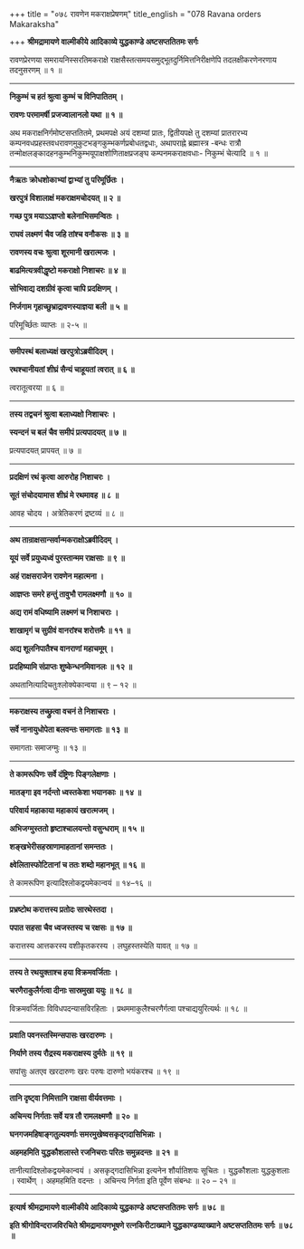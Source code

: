 +++
title = "०७८ रावणेन मकराक्षप्रेषणम्"
title_english = "078 Ravana orders Makaraksha"

+++
**श्रीमद्रामायणे वाल्मीकीये आदिकाव्ये युद्धकाण्डे अष्टसप्ततितमः सर्गः**

रावणप्रेरणया समरायनिस्सरतिमकराक्षे राक्षसैस्तत्समयसमुद्भूतदुर्निमित्तनिरीक्षणेपि तदलक्षीकरणेनरणाय तदनुसरणम् ॥ १ ॥

****

**निकुम्भं च हतं श्रुत्वा कुम्भं च विनिपातितम् ।**

**रावणः परमामर्षी प्रजज्वालानलो यथा ॥ १ ॥**

अथ मकराक्षनिर्गमोष्टसप्ततितमे, प्रथमपक्षे अयं दशम्यां प्रातः, द्वितीयपक्षे तु दशम्यां प्रातरारभ्य कम्पनवधप्रहस्तवधरावणमुकुटभङ्गकुम्भकर्णप्रबोधतद्वधाः, अथापराह्ने ब्रह्मास्त्र -बन्धः रात्रौ तन्मोक्षलङ्कादहनकुम्भनिकुम्भयूपाक्षशोणिताक्षप्रजङ्घ कम्पनमकराक्षवधाः- निकुम्भं चेत्यादि ॥ १ ॥

****

**नैऋतः क्रोधशोकाभ्यां द्वाभ्यां तु परिमूर्छितः ।**

**खरपुत्रं विशालाक्षं मकराक्षमचोदयत् ॥ २ ॥**

**गच्छ पुत्र मयाऽऽज्ञप्तो बलेनाभिसमन्वितः ।**

**राघवं लक्ष्मणं चैव जहि तांश्च वनौकसः ॥ ३ ॥**

**रावणस्य वचः श्रुत्वा शूरमानी खरात्मजः ।**

**बाढमित्यत्रवीद्धृष्टो मकराक्षो निशाचरः ॥ ४ ॥**

**सोभिवाद्य दशग्रीवं कृत्वा चापि प्रदक्षिणम् ।**

**निर्जगाम गृहाच्छुभ्राद्रावणस्याज्ञया बली ॥ ५ ॥**

परिमूर्च्छितः व्याप्तः ॥ २-५ ॥

****

**समीपस्थं बलाध्यक्षं खरपुत्रोऽब्रवीदिदम् ।**

**रथश्चानीयतां शीघ्रं सैन्यं चाहूयतां त्वरात् ॥ ६ ॥**

त्वरातूत्वरया ॥ ६ ॥

****

**तस्य तद्वचनं श्रुत्वा बलाध्यक्षो निशाचरः ।**

**स्यन्दनं च बलं चैव समीपं प्रत्यपादयत् ॥ ७ ॥**

प्रत्यपादयत् प्रापयत् ॥ ७ ॥

****

**प्रदक्षिणं रथं कृत्वा आरुरोह निशाचरः ।**

**सूतं संचोदयामास शीघ्रं मे रथमावह ॥ ८ ॥**

आवह चोदय । अत्रेतिकरणं द्रष्टव्यं ॥ ८ ॥

****

**अथ तान्राक्षसान्सर्वान्मकराक्षोऽब्रवीदिदम् ।**

**यूयं सर्वे प्रयुध्यध्वं पुरस्तान्मम राक्षसाः ॥ ९ ॥**

**अहं राक्षसराजेन रावणेन महात्मना ।**

**आज्ञप्तः समरे हन्तुं तावुभौ रामलक्ष्मणौ ॥ १० ॥**

**अद्य रामं वधिष्यामि लक्ष्मणं च निशाचराः ।**

**शाखामृगं च सुग्रीवं वानरांश्च शरोत्तमैः ॥ ११ ॥**

**अद्य शूलनिपातैश्च वानराणां महाचमूम् ।**

**प्रदहिष्यामि संप्राप्तः शुष्केन्धनमिवानलः ॥ १२ ॥**

अथतानित्यादिचतुःश्लोक्येकान्वया ॥ ९ – १२ ॥

****

**मकराक्षस्य तच्छ्रुत्वा वचनं ते निशाचराः ।**

**सर्वे नानायुधोपेता बलवन्तः समागताः ॥ १३ ॥**

समागताः समाजग्मुः ॥ १३ ॥

****

**ते कामरूपिणः सर्वे दंष्ट्रिणः पिङ्गलेक्षणाः ।**

**मातङ्गा इव नर्दन्तो ध्वस्तकेशा भयानकाः ॥ १४ ॥**

**परिवार्य महाकाया महाकायं खरात्मजम् ।**

**अभिजग्मुस्ततो हृष्टाश्चालयन्तो वसुन्धराम् ॥ १५ ॥**

**शङ्खभेरीसहस्राणामाहतानां समन्ततः ।**

**क्ष्वेलितास्फोटितानां च ततः शब्दो महानभूत् ॥ १६ ॥**

ते कामरूपिण इत्यादिश्लोकद्वयमेकान्वयं ॥ १४–१६ ॥

****

**प्रभ्रष्टोथ करात्तस्य प्रतोदः सारथेस्तदा ।**

**पपात सहसा चैव ध्वजस्तस्य च रक्षसः ॥ १७ ॥**

करात्तस्य आत्तकरस्य वशीकृतकरस्य । लघुहस्तस्येति यावत् ॥ १७ ॥

****

**तस्य ते रथयुक्ताश्च हया विक्रमवर्जिताः ।**

**चरणैराकुलैर्गत्वा दीनाः सास्रमुखा ययुः ॥ १८ ॥**

विक्रमवर्जिताः विविधपदन्यासविरहिताः । प्रथममाकुलैश्चरणैर्गत्वा पश्चाद्ययुरित्यर्थः ॥ १८ ॥

****

**प्रवाति पवनस्तस्मिन्सपासः खरदारुणः ।**

**निर्याणे तस्य रौद्रस्य मकराक्षस्य दुर्मतेः ॥ १९ ॥**

सपांसुः अतएव खरदारुणः खरः परुषः दारुणो भयंकरश्च ॥ १९ ॥

****

**तानि दृष्ट्वा निमित्तानि राक्षसा वीर्यवत्तमाः ।**

**अचिन्त्य निर्गताः सर्वे यत्र तौ रामलक्ष्मणौ ॥ २० ॥**

**घनगजमहिषाङ्गतुल्यवर्णाः समरमुखेष्वसकृद्गदासिभिन्नाः ।**

**अहमहमिति युद्धकौशलास्ते रजनिचराः परितः समुन्नदन्तः ॥ २१ ॥**

तानीत्यादिश्लोकद्वयमेकान्वयं । असकृद्गदासिभिन्ना इत्यनेन शौर्यातिशयः सूचितः । युद्धकौशलाः युद्धकुशलाः । स्वार्थेण् । अहमहमिति वदन्तः । अचिन्त्य निर्गता इति पूर्वेण संबन्धः ॥ २० – २१ ॥

****

**इत्यार्ष श्रीमद्रामायणे वाल्मीकीये आदिकाव्ये युद्धकाण्डे अष्टसप्ततितमः सर्गः ॥ ७८ ॥**

**इति श्रीगोविन्दराजविरचिते श्रीमद्रामायणभूषणे रत्नकिरीटाख्याने युद्धकाण्डव्याख्याने अष्टसप्ततितमः सर्गः ॥ ७८ ॥**
